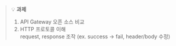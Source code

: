 > 💡 **과제**
> 1. API Gateway 오픈 소스 비교
> 2. HTTP 프로토콜 이해      
>    request, response 조작 (ex. success -> fail, header/body 수정) 
